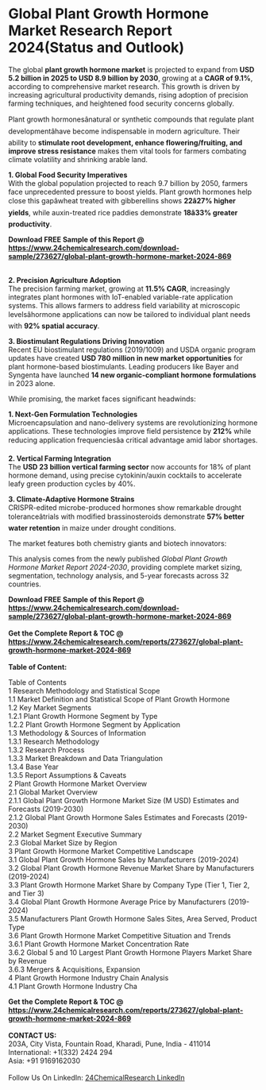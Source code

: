 <h1>Global Plant Growth Hormone Market Research Report 2024(Status and Outlook)</h1><p>The global <strong>plant growth hormone market</strong> is projected to expand from <strong>USD 5.2 billion in 2025 to USD 8.9 billion by 2030</strong>, growing at a <strong>CAGR of 9.1%</strong>, according to comprehensive market research. This growth is driven by increasing agricultural productivity demands, rising adoption of precision farming techniques, and heightened food security concerns globally.</p><p>Plant growth hormonesânatural or synthetic compounds that regulate plant developmentâhave become indispensable in modern agriculture. Their ability to <strong>stimulate root development, enhance flowering/fruiting, and improve stress resistance</strong> makes them vital tools for farmers combating climate volatility and shrinking arable land.</p><p><strong>1. Global Food Security Imperatives</strong><br>
With the global population projected to reach 9.7 billion by 2050, farmers face unprecedented pressure to boost yields. Plant growth hormones help close this gapâwheat treated with gibberellins shows <strong>22â27% higher yields</strong>, while auxin-treated rice paddies demonstrate <strong>18â33% greater productivity</strong>.</p><div><b>Download FREE Sample of this Report @ 
            <a href="https://www.24chemicalresearch.com/download-sample/273627/global-plant-growth-hormone-market-2024-869">
            https://www.24chemicalresearch.com/download-sample/273627/global-plant-growth-hormone-market-2024-869</a></b></div><br><p><strong>2. Precision Agriculture Adoption</strong><br>
The precision farming market, growing at <strong>11.5% CAGR</strong>, increasingly integrates plant hormones with IoT-enabled variable-rate application systems. This allows farmers to address field variability at microscopic levelsâhormone applications can now be tailored to individual plant needs with <strong>92% spatial accuracy</strong>.</p><p><strong>3. Biostimulant Regulations Driving Innovation</strong><br>
Recent EU biostimulant regulations (2019/1009) and USDA organic program updates have created <strong>USD 780 million in new market opportunities</strong> for plant hormone-based biostimulants. Leading producers like Bayer and Syngenta have launched <strong>14 new organic-compliant hormone formulations</strong> in 2023 alone.</p><p>While promising, the market faces significant headwinds:</p><p><strong>1. Next-Gen Formulation Technologies</strong><br>
Microencapsulation and nano-delivery systems are revolutionizing hormone applications. These technologies improve field persistence by <strong>212%</strong> while reducing application frequenciesâa critical advantage amid labor shortages.</p><p><strong>2. Vertical Farming Integration</strong><br>
The <strong>USD 23 billion vertical farming sector</strong> now accounts for 18% of plant hormone demand, using precise cytokinin/auxin cocktails to accelerate leafy green production cycles by 40%.</p><p><strong>3. Climate-Adaptive Hormone Strains</strong><br>
CRISPR-edited microbe-produced hormones show remarkable drought toleranceâtrials with modified brassinosteroids demonstrate <strong>57% better water retention</strong> in maize under drought conditions.</p><p>The market features both chemistry giants and biotech innovators:</p><p>This analysis comes from the newly published <em>Global Plant Growth Hormone Market Report 2024-2030</em>, providing complete market sizing, segmentation, technology analysis, and 5-year forecasts across 32 countries.</p><div><b>Download FREE Sample of this Report @ 
            <a href="https://www.24chemicalresearch.com/download-sample/273627/global-plant-growth-hormone-market-2024-869">
            https://www.24chemicalresearch.com/download-sample/273627/global-plant-growth-hormone-market-2024-869</a></b></div><br><div><b>Get the Complete Report & TOC @ 
            <a href="https://www.24chemicalresearch.com/reports/273627/global-plant-growth-hormone-market-2024-869">
            https://www.24chemicalresearch.com/reports/273627/global-plant-growth-hormone-market-2024-869</a></b></div><br>
            <b>Table of Content:</b><p>Table of Contents<br />
1 Research Methodology and Statistical Scope<br />
1.1 Market Definition and Statistical Scope of Plant Growth Hormone<br />
1.2 Key Market Segments<br />
1.2.1 Plant Growth Hormone Segment by Type<br />
1.2.2 Plant Growth Hormone Segment by Application<br />
1.3 Methodology & Sources of Information<br />
1.3.1 Research Methodology<br />
1.3.2 Research Process<br />
1.3.3 Market Breakdown and Data Triangulation<br />
1.3.4 Base Year<br />
1.3.5 Report Assumptions & Caveats<br />
2 Plant Growth Hormone Market Overview<br />
2.1 Global Market Overview<br />
2.1.1 Global Plant Growth Hormone Market Size (M USD) Estimates and Forecasts (2019-2030)<br />
2.1.2 Global Plant Growth Hormone Sales Estimates and Forecasts (2019-2030)<br />
2.2 Market Segment Executive Summary<br />
2.3 Global Market Size by Region<br />
3 Plant Growth Hormone Market Competitive Landscape<br />
3.1 Global Plant Growth Hormone Sales by Manufacturers (2019-2024)<br />
3.2 Global Plant Growth Hormone Revenue Market Share by Manufacturers (2019-2024)<br />
3.3 Plant Growth Hormone Market Share by Company Type (Tier 1, Tier 2, and Tier 3)<br />
3.4 Global Plant Growth Hormone Average Price by Manufacturers (2019-2024)<br />
3.5 Manufacturers Plant Growth Hormone Sales Sites, Area Served, Product Type<br />
3.6 Plant Growth Hormone Market Competitive Situation and Trends<br />
3.6.1 Plant Growth Hormone Market Concentration Rate<br />
3.6.2 Global 5 and 10 Largest Plant Growth Hormone Players Market Share by Revenue<br />
3.6.3 Mergers & Acquisitions, Expansion<br />
4 Plant Growth Hormone Industry Chain Analysis<br />
4.1 Plant Growth Hormone Industry Cha</p><div><b>Get the Complete Report & TOC @ 
            <a href="https://www.24chemicalresearch.com/reports/273627/global-plant-growth-hormone-market-2024-869">
            https://www.24chemicalresearch.com/reports/273627/global-plant-growth-hormone-market-2024-869</a></b></div><br><b>CONTACT US:</b><br>
            203A, City Vista, Fountain Road, Kharadi, Pune, India - 411014<br>
            International: +1(332) 2424 294<br>
            Asia: +91 9169162030 <br><br>
            Follow Us On LinkedIn: <a href="https://www.linkedin.com/company/24chemicalresearch/">24ChemicalResearch LinkedIn</a>